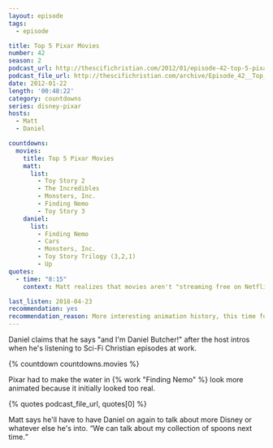 ```yaml
---
layout: episode
tags:
  - episode

title: Top 5 Pixar Movies
number: 42
season: 2
podcast_url: http://thescifichristian.com/2012/01/episode-42-top-5-pixar-movies/
podcast_file_url: http://thescifichristian.com/archive/Episode_42__Top_5_Pixar_Movies.mp3
date: 2012-01-22
length: '00:48:22'
category: countdowns
series: disney-pixar
hosts:
  - Matt
  - Daniel

countdowns:
  movies:
    title: Top 5 Pixar Movies
    matt:
      list:
        - Toy Story 2
        - The Incredibles
        - Monsters, Inc. 
        - Finding Nemo
        - Toy Story 3
    daniel: 
      list:
        - Finding Nemo
        - Cars
        - Monsters, Inc. 
        - Toy Story Trilogy (3,2,1)
        - Up
quotes:
  - time: "8:15"
    context: Matt realizes that movies aren't "streaming free on Netflix" because he is paying for Netflix every month.

last_listen: 2018-04-23
recommendation: yes
recommendation_reason: More interesting animation history, this time focusing on Pixar.
---
```

Daniel claims that he says "and I'm Daniel Butcher!" after the host intros when he's listening to Sci-Fi Christian episodes at work. 

{% countdown countdowns.movies %}

Pixar had to make the water in {% work "Finding Nemo" %} look more animated because it initially looked too real.

{% quotes podcast_file_url, quotes[0] %}

<div class="quote">
  <span class="quote-context is-size-6">Matt says he'll have to have Daniel on again to talk about more Disney or whatever else he's into. </span>
  <q class="daniel">We can talk about my collection of spoons next time.</q>
</div>
